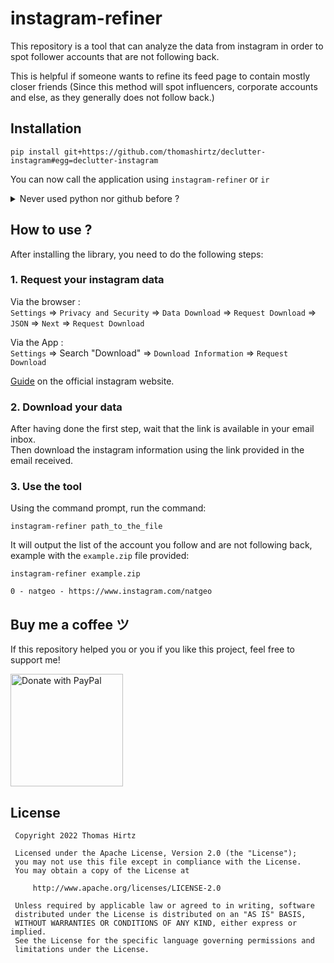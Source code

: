 # instagram-refiner

This repository is a tool that can analyze the data from instagram in order to
spot follower accounts that are not following back.

This is helpful if someone wants to refine its feed page to contain mostly closer friends 
(Since this method will spot influencers, corporate accounts and else, as they generally does not follow back.) 

## Installation


```
pip install git+https://github.com/thomashirtz/declutter-instagram#egg=declutter-instagram
```
You can now call the application using `instagram-refiner` or `ir`

<details><summary>Never used python nor github before ?</summary>

1. Install Python 3.7 or above (tutorial available online)
2. Install [pip](https://pip.pypa.io/en/stable/installation/) (Generally included with Python)
3. Run the command `pip install ...` above using your machine command prompt (Maybe you would need to launch the command prompt as administrator on Windows)

</details>

## How to use ?

After installing the library, you need to do the following steps:

### 1. Request your instagram data

Via the browser :   
``Settings`` => ``Privacy and Security`` => ``Data Download`` => ``Request Download`` => ``JSON`` => ``Next`` => ``Request Download``   

Via the App :  
``Settings`` => Search "Download" => ``Download Information`` => ``Request Download`` 

[Guide](https://help.instagram.com/181231772500920) on the official instagram website.

### 2. Download your data

After having done the first step, wait that the link is available in your email inbox.   
Then download the instagram information using the link provided in the email received.

### 3. Use the tool

Using the command prompt, run the command:
```
instagram-refiner path_to_the_file
```

It will output the list of the account you follow and are not following back, example with the `example.zip` file provided:
```
instagram-refiner example.zip

0 - natgeo - https://www.instagram.com/natgeo
```

## Buy me a coffee ツ

If this repository helped you or you if you like this project, feel free to support me!  

<a href="https://www.paypal.com/donate/?hosted_button_id=2KQR9V6PRSBPC">
  <img src="https://raw.githubusercontent.com/stefan-niedermann/paypal-donate-button/master/paypal-donate-button.png" alt="Donate with PayPal" width="180" />
</a>

## License

     Copyright 2022 Thomas Hirtz

     Licensed under the Apache License, Version 2.0 (the "License");
     you may not use this file except in compliance with the License.
     You may obtain a copy of the License at

         http://www.apache.org/licenses/LICENSE-2.0

     Unless required by applicable law or agreed to in writing, software
     distributed under the License is distributed on an "AS IS" BASIS,
     WITHOUT WARRANTIES OR CONDITIONS OF ANY KIND, either express or implied.
     See the License for the specific language governing permissions and
     limitations under the License.